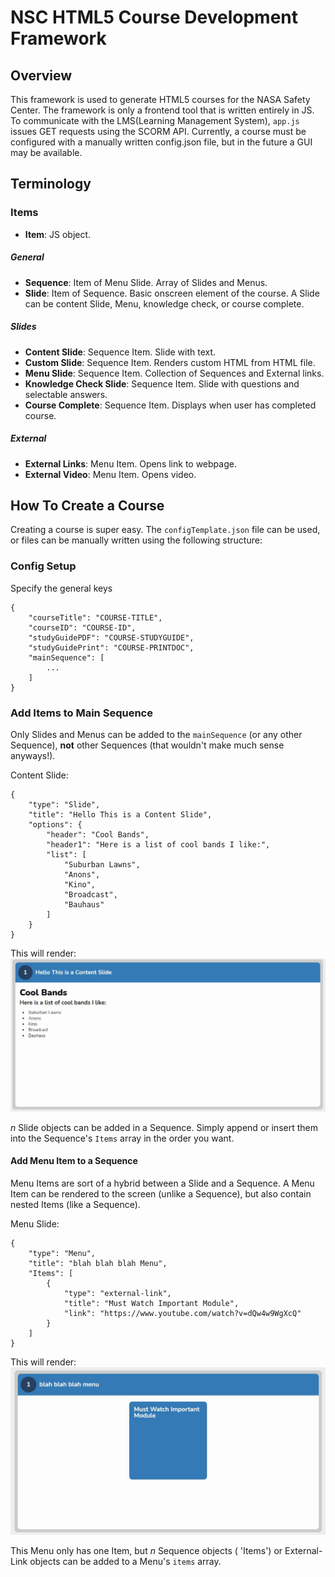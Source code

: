 # NSC HTML5 Course Development Framework
## Overview
This framework is used to generate HTML5 courses for the NASA Safety Center. The framework is only a frontend tool that is written entirely in JS. To communicate with the LMS\(Learning Management System\), `app.js` issues GET requests using the SCORM API. Currently, a course must be configured with a manually written config.json file, but in the future a GUI may be available.

## Terminology
### Items
- **Item**: JS object.
##### General
- **Sequence**: Item of Menu Slide. Array of Slides and Menus.
- **Slide**: Item of Sequence. Basic onscreen element of the course. A Slide can be content Slide, Menu, knowledge check, or course complete. 

##### Slides
- **Content Slide**: Sequence Item. Slide with text.
- **Custom Slide**: Sequence Item. Renders custom HTML from HTML file.
- **Menu Slide**: Sequence Item. Collection of Sequences and External links.
- **Knowledge Check Slide**: Sequence Item. Slide with questions and selectable answers.
- **Course Complete**: Sequence Item. Displays when user has completed course.

##### External
- **External Links**: Menu Item. Opens link to webpage.
- **External Video**: Menu Item. Opens video.


## How To Create a Course
Creating a course is super easy. The `configTemplate.json` file can be used, or files can be manually written using the following structure:

### Config Setup
Specify the general keys
```
{
    "courseTitle": "COURSE-TITLE",
    "courseID": "COURSE-ID",
    "studyGuidePDF": "COURSE-STUDYGUIDE",
    "studyGuidePrint": "COURSE-PRINTDOC",
    "mainSequence": [
        ...
    ]
}
```
### Add Items to Main Sequence
Only Slides and Menus can be added to the `mainSequence` \(or any other Sequence\), **not** other Sequences \(that wouldn't make much sense anyways!\). 

Content Slide:
```
{
    "type": "Slide",
    "title": "Hello This is a Content Slide",
    "options": {
        "header": "Cool Bands",
        "header1": "Here is a list of cool bands I like:",
        "list": [
            "Suburban Lawns",
            "Anons",
            "Kino",
            "Broadcast",
            "Bauhaus"
        ] 
    }
}
```

This will render: 
![Content Slide Example](./media/contentExample.jpg?raw=true "Content Example")

_n_ Slide objects can be added in a Sequence. Simply append or insert them into the Sequence's `Items` array in the order you want.

#### Add Menu Item to a Sequence
Menu Items are sort of a hybrid between a Slide and a Sequence. A Menu Item can be rendered to the screen \(unlike a Sequence\), but also contain nested Items \(like a Sequence\). 

Menu Slide:
```
{
    "type": "Menu",
    "title": "blah blah blah Menu",
    "Items": [
        {
            "type": "external-link",
            "title": "Must Watch Important Module",
            "link": "https://www.youtube.com/watch?v=dQw4w9WgXcQ"
        }
    ]
}
```

This will render: 
![Menu Slide Example](./media/menuExample.jpg?raw=true "Content Example")

This Menu only has one Item, but _n_ Sequence objects \( 'Items'\) or External-Link objects can be added to a Menu's `items` array.
